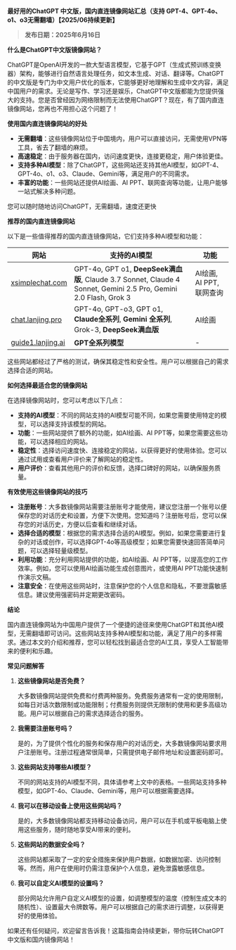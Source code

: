 **最好用的ChatGPT 中文版，国内直连镜像网站汇总（支持 GPT-4、GPT-4o、o1、o3无需翻墙）【2025/06持续更新】**

> **发布日期：2025年6月16日**

**什么是ChatGPT中文版镜像网站？**

ChatGPT是OpenAI开发的一款大型语言模型，它基于GPT（生成式预训练变换器）架构，能够进行自然语言处理任务，如文本生成、对话、翻译等。ChatGPT的中文版是专门为中文用户优化的版本，它能够更好地理解和生成中文内容，满足中国用户的需求。无论是写作、学习还是娱乐，ChatGPT中文版都能为您提供强大的支持。您是否曾经因为网络限制而无法使用ChatGPT？现在，有了国内直连镜像网站，您再也不用担心这个问题了！

**使用国内直连镜像网站的好处**

- **无需翻墙**：这些镜像网站位于中国境内，用户可以直接访问，无需使用VPN等工具，省去了翻墙的麻烦。
- **高速稳定**：由于服务器在国内，访问速度更快，连接更稳定，用户体验更佳。
- **支持多种AI模型**：除了ChatGPT，这些网站还支持其他AI模型，如GPT-4、GPT-4o、o1、o3、Claude、Gemini等，满足用户的不同需求。
- **丰富的功能**：一些网站还提供AI绘画、AI PPT、联网查询等功能，让用户能够一站式解决多种问题。

您可以随时随地访问ChatGPT，无需翻墙，速度还更快

**推荐的国内直连镜像网站**

以下是一些值得推荐的国内直连镜像网站，它们支持多种AI模型和功能：

| 网站 | 支持的AI模型 | 功能 |
| --- | --- | --- |
| [xsimplechat.com](https://xsimplechat.com) | GPT-4o, GPT o1, **DeepSeek满血版**, Claude 3.7 Sonnet, Claude 4 Sonnet, Gemini 2.5 Pro, Gemini 2.0 Flash, Grok 3 | AI绘画, AI PPT, 联网查询 |
| [chat.lanjing.pro](https://chat.lanjingai.org/) | GPT-4o, GPT-o3, GPT o1, **Claude全系列**, **Gemini 全系列**, Grok-3, **DeepSeek满血版** | AI绘画 |
| [guide1.lanjing.ai](https://guide1.lanjing.ai) | **GPT全系列模型** | - |

这些网站都经过了严格的测试，确保其稳定性和安全性。用户可以根据自己的需求选择合适的网站。

**如何选择最适合您的镜像网站**

在选择镜像网站时，您可以考虑以下几点：

- **支持的AI模型**：不同的网站支持的AI模型可能不同，如果您需要使用特定的模型，可以选择支持该模型的网站。
- **功能**：一些网站提供了额外的功能，如AI绘画、AI PPT等，如果您需要这些功能，可以选择相应的网站。
- **稳定性**：选择访问速度快、连接稳定的网站，以获得更好的使用体验。您可以通过试用或查看用户评价来了解网站的稳定性。
- **用户评价**：查看其他用户的评价和反馈，选择口碑好的网站，以确保服务质量。

**有效使用这些镜像网站的技巧**

- **注册账号**：大多数镜像网站需要注册账号才能使用，建议您注册一个账号以便保存您的对话历史和设置，方便下次使用。您知道吗？注册账号后，您可以保存您的对话历史，方便以后查看和继续对话。
- **选择合适的模型**：根据您的需求选择合适的AI模型。例如，如果您需要进行复杂的对话或创作，可以选择GPT-4o等高级模型；如果您需要快速回答简单问题，可以选择轻量级模型。
- **利用功能**：充分利用网站提供的功能，如AI绘画、AI PPT等，以提高您的工作效率。例如，您可以使用AI绘画功能生成创意图片，或使用AI PPT功能快速制作演示文稿。
- **注意安全**：在使用这些网站时，注意保护您的个人信息和隐私，不要泄露敏感信息。建议使用强密码并定期更改密码。

**结论**

国内直连镜像网站为中国用户提供了一个便捷的途径来使用ChatGPT和其他AI模型，无需翻墙即可访问。这些网站支持多种AI模型和功能，满足了用户的多样需求。通过本文的介绍和推荐，您可以轻松找到最适合您的AI工具，享受人工智能带来的便利和乐趣。

**常见问题解答**

1. **这些镜像网站是否免费？**

   大多数镜像网站提供免费和付费两种服务。免费服务通常有一定的使用限制，如每日对话次数限制或功能限制；付费服务则提供无限制的使用和更多高级功能。用户可以根据自己的需求选择适合的服务。

2. **我需要注册账号吗？**

   是的，为了提供个性化的服务和保存用户的对话历史，大多数镜像网站要求用户注册账号。注册过程通常很简单，只需提供电子邮件地址和设置密码即可。

3. **这些网站支持哪些AI模型？**

   不同的网站支持的AI模型不同，具体请参考上文中的表格。一些网站支持多种模型，如GPT-4o、Claude、Gemini等，用户可以根据需要选择。

4. **我可以在移动设备上使用这些网站吗？**

   是的，大多数镜像网站都支持移动设备访问，用户可以在手机或平板电脑上使用这些服务，随时随地享受AI带来的便利。

5. **这些网站的数据安全吗？**

   这些网站都采取了一定的安全措施来保护用户数据，如数据加密、访问控制等。然而，用户在使用时仍需注意保护个人信息，避免泄露敏感信息。

6. **我可以自定义AI模型的设置吗？**

   部分网站允许用户自定义AI模型的设置，如调整模型的温度（控制生成文本的随机性）、设置最大令牌数等。用户可以根据自己的需求进行调整，以获得更好的使用体验。

如果还有任何疑问，欢迎留言告诉我！这篇指南会持续更新，带你玩转ChatGPT中文版和国内镜像网站！



